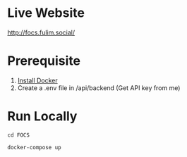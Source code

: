 # Live Website
http://focs.fulim.social/

# Prerequisite
1. [Install Docker](https://www.docker.com/products/docker-desktop/)
2. Create a .env file in /api/backend (Get API key from me)


# Run Locally
```
cd FOCS
```
```
docker-compose up
```
